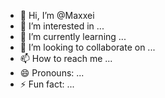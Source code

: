 - 👋 Hi, I’m @Maxxei
- 👀 I’m interested in ...
- 🌱 I’m currently learning ...
- 💞️ I’m looking to collaborate on ...
- 📫 How to reach me ...
- 😄 Pronouns: ...
- ⚡ Fun fact: ...

<!---
Maxxei/Maxxei is a ✨ special ✨ repository because its `README.md` (this file) appears on your GitHub profile.
You can click the Preview link to take a look at your changes.
--->
